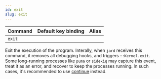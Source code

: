 ```yaml
---
id: exit
slug: exit
---
```


| Command | Default key binding | Alias |
| ------- | ------------------- | ----- |
| `exit` |||

Exit the execution of the program. Interally, when `jard` receives this command, it removes all debugging hooks, and triggers `::Kernel.exit`. Some long-running processes like `puma` or `sidekiq` may capture this event, treat it as an error, and recover to keep the processes running. In such cases, it's recommended to use [continue](/docs/commands/continue) instead.
